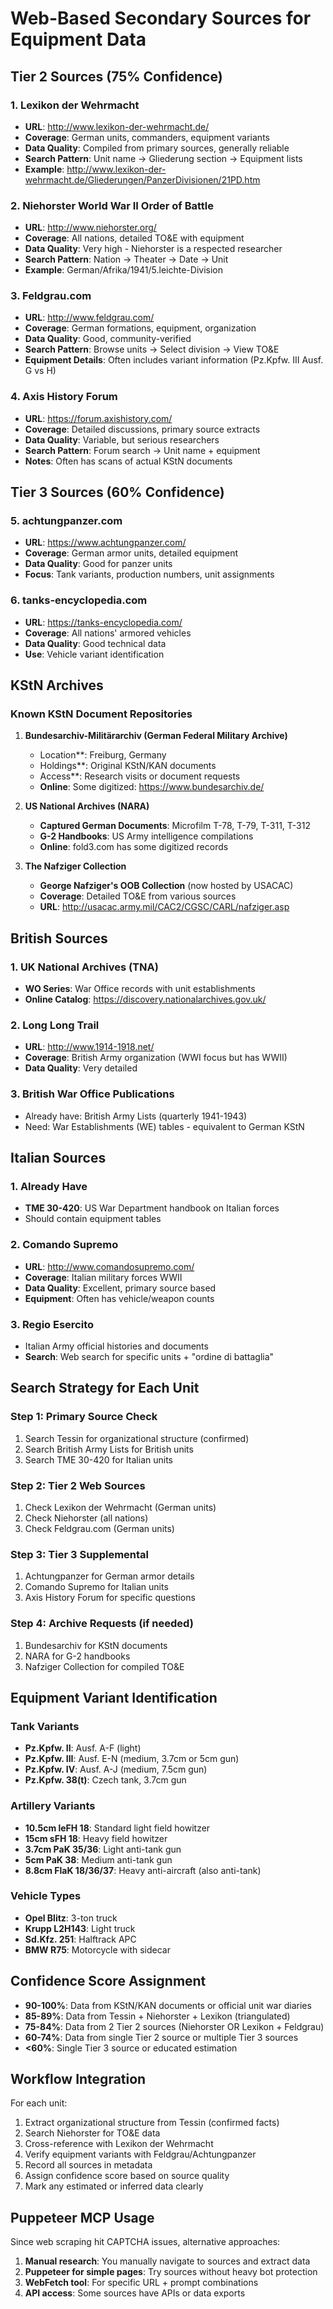 # Web-Based Secondary Sources for Equipment Data

## Tier 2 Sources (75% Confidence)

### 1. Lexikon der Wehrmacht
- **URL**: http://www.lexikon-der-wehrmacht.de/
- **Coverage**: German units, commanders, equipment variants
- **Data Quality**: Compiled from primary sources, generally reliable
- **Search Pattern**: Unit name → Gliederung section → Equipment lists
- **Example**: http://www.lexikon-der-wehrmacht.de/Gliederungen/PanzerDivisionen/21PD.htm

### 2. Niehorster World War II Order of Battle
- **URL**: http://www.niehorster.org/
- **Coverage**: All nations, detailed TO&E with equipment
- **Data Quality**: Very high - Niehorster is a respected researcher
- **Search Pattern**: Nation → Theater → Date → Unit
- **Example**: German/Afrika/1941/5.leichte-Division

### 3. Feldgrau.com
- **URL**: http://www.feldgrau.com/
- **Coverage**: German formations, equipment, organization
- **Data Quality**: Good, community-verified
- **Search Pattern**: Browse units → Select division → View TO&E
- **Equipment Details**: Often includes variant information (Pz.Kpfw. III Ausf. G vs H)

### 4. Axis History Forum
- **URL**: https://forum.axishistory.com/
- **Coverage**: Detailed discussions, primary source extracts
- **Data Quality**: Variable, but serious researchers
- **Search Pattern**: Forum search → Unit name + equipment
- **Notes**: Often has scans of actual KStN documents

## Tier 3 Sources (60% Confidence)

### 5. achtungpanzer.com
- **URL**: https://www.achtungpanzer.com/
- **Coverage**: German armor units, detailed equipment
- **Data Quality**: Good for panzer units
- **Focus**: Tank variants, production numbers, unit assignments

### 6. tanks-encyclopedia.com
- **URL**: https://tanks-encyclopedia.com/
- **Coverage**: All nations' armored vehicles
- **Data Quality**: Good technical data
- **Use**: Vehicle variant identification

## KStN Archives

### Known KStN Document Repositories
1. **Bundesarchiv-Militärarchiv (German Federal Military Archive)**
   - Location**: Freiburg, Germany
   - Holdings**: Original KStN/KAN documents
   - Access**: Research visits or document requests
   - **Online**: Some digitized: https://www.bundesarchiv.de/

2. **US National Archives (NARA)**
   - **Captured German Documents**: Microfilm T-78, T-79, T-311, T-312
   - **G-2 Handbooks**: US Army intelligence compilations
   - **Online**: fold3.com has some digitized records

3. **The Nafziger Collection**
   - **George Nafziger's OOB Collection** (now hosted by USACAC)
   - **Coverage**: Detailed TO&E from various sources
   - **URL**: http://usacac.army.mil/CAC2/CGSC/CARL/nafziger.asp

## British Sources

### 1. UK National Archives (TNA)
- **WO Series**: War Office records with unit establishments
- **Online Catalog**: https://discovery.nationalarchives.gov.uk/

### 2. Long Long Trail
- **URL**: http://www.1914-1918.net/
- **Coverage**: British Army organization (WWI focus but has WWII)
- **Data Quality**: Very detailed

### 3. British War Office Publications
- Already have: British Army Lists (quarterly 1941-1943)
- Need: War Establishments (WE) tables - equivalent to German KStN

## Italian Sources

### 1. Already Have
- **TME 30-420**: US War Department handbook on Italian forces
- Should contain equipment tables

### 2. Comando Supremo
- **URL**: http://www.comandosupremo.com/
- **Coverage**: Italian military forces WWII
- **Data Quality**: Excellent, primary source based
- **Equipment**: Often has vehicle/weapon counts

### 3. Regio Esercito
- Italian Army official histories and documents
- **Search**: Web search for specific units + "ordine di battaglia"

## Search Strategy for Each Unit

### Step 1: Primary Source Check
1. Search Tessin for organizational structure (confirmed)
2. Search British Army Lists for British units
3. Search TME 30-420 for Italian units

### Step 2: Tier 2 Web Sources
1. Check Lexikon der Wehrmacht (German units)
2. Check Niehorster (all nations)
3. Check Feldgrau.com (German units)

### Step 3: Tier 3 Supplemental
1. Achtungpanzer for German armor details
2. Comando Supremo for Italian units
3. Axis History Forum for specific questions

### Step 4: Archive Requests (if needed)
1. Bundesarchiv for KStN documents
2. NARA for G-2 handbooks
3. Nafziger Collection for compiled TO&E

## Equipment Variant Identification

### Tank Variants
- **Pz.Kpfw. II**: Ausf. A-F (light)
- **Pz.Kpfw. III**: Ausf. E-N (medium, 3.7cm or 5cm gun)
- **Pz.Kpfw. IV**: Ausf. A-J (medium, 7.5cm gun)
- **Pz.Kpfw. 38(t)**: Czech tank, 3.7cm gun

### Artillery Variants
- **10.5cm leFH 18**: Standard light field howitzer
- **15cm sFH 18**: Heavy field howitzer
- **3.7cm PaK 35/36**: Light anti-tank gun
- **5cm PaK 38**: Medium anti-tank gun
- **8.8cm FlaK 18/36/37**: Heavy anti-aircraft (also anti-tank)

### Vehicle Types
- **Opel Blitz**: 3-ton truck
- **Krupp L2H143**: Light truck
- **Sd.Kfz. 251**: Halftrack APC
- **BMW R75**: Motorcycle with sidecar

## Confidence Score Assignment

- **90-100%**: Data from KStN/KAN documents or official unit war diaries
- **85-89%**: Data from Tessin + Niehorster + Lexikon (triangulated)
- **75-84%**: Data from 2 Tier 2 sources (Niehorster OR Lexikon + Feldgrau)
- **60-74%**: Data from single Tier 2 source or multiple Tier 3 sources
- **<60%**: Single Tier 3 source or educated estimation

## Workflow Integration

For each unit:
1. Extract organizational structure from Tessin (confirmed facts)
2. Search Niehorster for TO&E data
3. Cross-reference with Lexikon der Wehrmacht
4. Verify equipment variants with Feldgrau/Achtungpanzer
5. Record all sources in metadata
6. Assign confidence score based on source quality
7. Mark any estimated or inferred data clearly

## Puppeteer MCP Usage

Since web scraping hit CAPTCHA issues, alternative approaches:
1. **Manual research**: You manually navigate to sources and extract data
2. **Puppeteer for simple pages**: Try sources without heavy bot protection
3. **WebFetch tool**: For specific URL + prompt combinations
4. **API access**: Some sources have APIs or data exports

